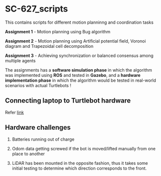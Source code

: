 # SC-627_scripts

This contains scripts for different motion planninng and coordination tasks

**Assignment 1** - Motion planning using Bug algorithm

**Assignment 2** - Motion planning using Artificial potential field, Voronoi diagram and Trapezoidal cell decomposition

**Assignment 3** - Achieving synchronization or balanced consensus among multiple agents

The assignments has a **software simulation phase** in which the algorithm was implemented using **ROS** and tested in **Gazebo**, and a **hardware implementation phase** in which the algorithm would be tested in real-world scenarios with actual Turtlebots !

## Connecting laptop to Turtlebot hardware

Refer [link](https://github.com/JacobTX/SC-627_scripts/blob/main/Connect%20bot%20to%20roscore.pdf)

## Hardware challenges

1) Batteries running out of charge

2) Odom data getting screwed if the bot is moved/lifted manually from one place to another

3) LiDAR has been mounted in the opposite fashion, thus it takes some initial testing to determine which direction corresponds to the front.
